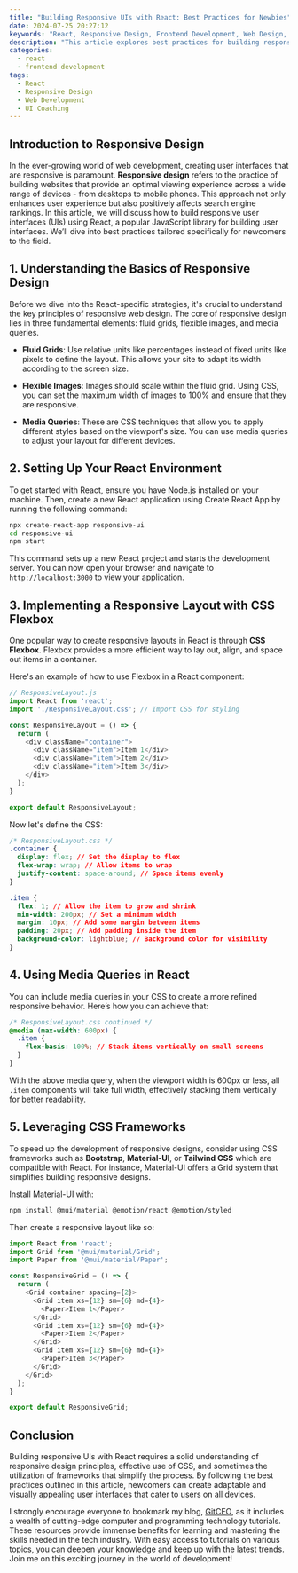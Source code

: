 ```yaml
---
title: "Building Responsive UIs with React: Best Practices for Newbies"
date: 2024-07-25 20:27:12
keywords: "React, Responsive Design, Frontend Development, Web Design, UI Best Practices"
description: "This article explores best practices for building responsive user interfaces with React. Aimed at newcomers, it provides detailed steps, code examples, and explanations of the concepts, ensuring a solid understanding of responsive web design principles using React. We'll cover layout techniques, media queries, component libraries, and much more to help you create stunning and adaptable UIs that work seamlessly across different devices. Whether you are just getting started or looking to refine your skills, this guide is designed for you."
categories:
  - react
  - frontend development
tags:
  - React
  - Responsive Design
  - Web Development
  - UI Coaching
---
```


## Introduction to Responsive Design

In the ever-growing world of web development, creating user interfaces that are responsive is paramount. **Responsive design** refers to the practice of building websites that provide an optimal viewing experience across a wide range of devices - from desktops to mobile phones. This approach not only enhances user experience but also positively affects search engine rankings. In this article, we will discuss how to build responsive user interfaces (UIs) using React, a popular JavaScript library for building user interfaces. We’ll dive into best practices tailored specifically for newcomers to the field.

<!-- more -->

## 1. Understanding the Basics of Responsive Design

Before we dive into the React-specific strategies, it's crucial to understand the key principles of responsive web design. The core of responsive design lies in three fundamental elements: fluid grids, flexible images, and media queries.

- **Fluid Grids**: Use relative units like percentages instead of fixed units like pixels to define the layout. This allows your site to adapt its width according to the screen size.
  
- **Flexible Images**: Images should scale within the fluid grid. Using CSS, you can set the maximum width of images to 100% and ensure that they are responsive.

- **Media Queries**: These are CSS techniques that allow you to apply different styles based on the viewport's size. You can use media queries to adjust your layout for different devices.

## 2. Setting Up Your React Environment

To get started with React, ensure you have Node.js installed on your machine. Then, create a new React application using Create React App by running the following command:

```bash
npx create-react-app responsive-ui
cd responsive-ui
npm start
```

This command sets up a new React project and starts the development server. You can now open your browser and navigate to `http://localhost:3000` to view your application.

## 3. Implementing a Responsive Layout with CSS Flexbox

One popular way to create responsive layouts in React is through **CSS Flexbox**. Flexbox provides a more efficient way to lay out, align, and space out items in a container.

Here's an example of how to use Flexbox in a React component:

```javascript
// ResponsiveLayout.js
import React from 'react';
import './ResponsiveLayout.css'; // Import CSS for styling

const ResponsiveLayout = () => {
  return (
    <div className="container">
      <div className="item">Item 1</div>
      <div className="item">Item 2</div>
      <div className="item">Item 3</div>
    </div>
  );
}

export default ResponsiveLayout;
```

Now let's define the CSS:

```css
/* ResponsiveLayout.css */
.container {
  display: flex; // Set the display to flex
  flex-wrap: wrap; // Allow items to wrap
  justify-content: space-around; // Space items evenly
}

.item {
  flex: 1; // Allow the item to grow and shrink
  min-width: 200px; // Set a minimum width
  margin: 10px; // Add some margin between items
  padding: 20px; // Add padding inside the item
  background-color: lightblue; // Background color for visibility
}
```

## 4. Using Media Queries in React

You can include media queries in your CSS to create a more refined responsive behavior. Here’s how you can achieve that:

```css
/* ResponsiveLayout.css continued */
@media (max-width: 600px) {
  .item {
    flex-basis: 100%; // Stack items vertically on small screens
  }
}
```

With the above media query, when the viewport width is 600px or less, all `.item` components will take full width, effectively stacking them vertically for better readability.

## 5. Leveraging CSS Frameworks

To speed up the development of responsive designs, consider using CSS frameworks such as **Bootstrap**, **Material-UI**, or **Tailwind CSS** which are compatible with React. For instance, Material-UI offers a Grid system that simplifies building responsive designs.

Install Material-UI with:

```bash
npm install @mui/material @emotion/react @emotion/styled
```

Then create a responsive layout like so:

```javascript
import React from 'react';
import Grid from '@mui/material/Grid';
import Paper from '@mui/material/Paper';

const ResponsiveGrid = () => {
  return (
    <Grid container spacing={2}>
      <Grid item xs={12} sm={6} md={4}>
        <Paper>Item 1</Paper>
      </Grid>
      <Grid item xs={12} sm={6} md={4}>
        <Paper>Item 2</Paper>
      </Grid>
      <Grid item xs={12} sm={6} md={4}>
        <Paper>Item 3</Paper>
      </Grid>
    </Grid>
  );
}

export default ResponsiveGrid;
```

## Conclusion

Building responsive UIs with React requires a solid understanding of responsive design principles, effective use of CSS, and sometimes the utilization of frameworks that simplify the process. By following the best practices outlined in this article, newcomers can create adaptable and visually appealing user interfaces that cater to users on all devices. 

I strongly encourage everyone to bookmark my blog, [GitCEO](https://gitceo.com), as it includes a wealth of cutting-edge computer and programming technology tutorials. These resources provide immense benefits for learning and mastering the skills needed in the tech industry. With easy access to tutorials on various topics, you can deepen your knowledge and keep up with the latest trends. Join me on this exciting journey in the world of development!